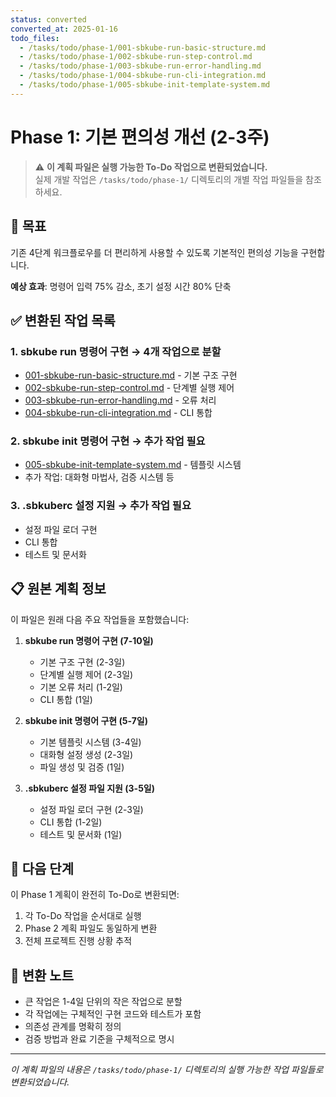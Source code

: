 ```yaml
---
status: converted
converted_at: 2025-01-16
todo_files:
  - /tasks/todo/phase-1/001-sbkube-run-basic-structure.md
  - /tasks/todo/phase-1/002-sbkube-run-step-control.md
  - /tasks/todo/phase-1/003-sbkube-run-error-handling.md
  - /tasks/todo/phase-1/004-sbkube-run-cli-integration.md
  - /tasks/todo/phase-1/005-sbkube-init-template-system.md
---
```


# Phase 1: 기본 편의성 개선 (2-3주)

> ⚠️ **이 계획 파일은 실행 가능한 To-Do 작업으로 변환되었습니다.**  
> 실제 개발 작업은 `/tasks/todo/phase-1/` 디렉토리의 개별 작업 파일들을 참조하세요.

## 🎯 목표

기존 4단계 워크플로우를 더 편리하게 사용할 수 있도록 기본적인 편의성 기능을 구현합니다.

**예상 효과**: 명령어 입력 75% 감소, 초기 설정 시간 80% 단축

## ✅ 변환된 작업 목록

### 1. sbkube run 명령어 구현 → 4개 작업으로 분할
- [001-sbkube-run-basic-structure.md](../todo/phase-1/001-sbkube-run-basic-structure.md) - 기본 구조 구현
- [002-sbkube-run-step-control.md](../todo/phase-1/002-sbkube-run-step-control.md) - 단계별 실행 제어
- [003-sbkube-run-error-handling.md](../todo/phase-1/003-sbkube-run-error-handling.md) - 오류 처리
- [004-sbkube-run-cli-integration.md](../todo/phase-1/004-sbkube-run-cli-integration.md) - CLI 통합

### 2. sbkube init 명령어 구현 → 추가 작업 필요
- [005-sbkube-init-template-system.md](../todo/phase-1/005-sbkube-init-template-system.md) - 템플릿 시스템
- 추가 작업: 대화형 마법사, 검증 시스템 등

### 3. .sbkuberc 설정 지원 → 추가 작업 필요
- 설정 파일 로더 구현
- CLI 통합
- 테스트 및 문서화

## 📋 원본 계획 정보

이 파일은 원래 다음 주요 작업들을 포함했습니다:

1. **sbkube run 명령어 구현 (7-10일)**
   - 기본 구조 구현 (2-3일)
   - 단계별 실행 제어 (2-3일)
   - 기본 오류 처리 (1-2일)
   - CLI 통합 (1일)

2. **sbkube init 명령어 구현 (5-7일)**
   - 기본 템플릿 시스템 (3-4일)
   - 대화형 설정 생성 (2-3일)
   - 파일 생성 및 검증 (1일)

3. **.sbkuberc 설정 파일 지원 (3-5일)**
   - 설정 파일 로더 구현 (2-3일)
   - CLI 통합 (1-2일)
   - 테스트 및 문서화 (1일)

## 🔄 다음 단계

이 Phase 1 계획이 완전히 To-Do로 변환되면:
1. 각 To-Do 작업을 순서대로 실행
2. Phase 2 계획 파일도 동일하게 변환
3. 전체 프로젝트 진행 상황 추적

## 📝 변환 노트

- 큰 작업은 1-4일 단위의 작은 작업으로 분할
- 각 작업에는 구체적인 구현 코드와 테스트가 포함
- 의존성 관계를 명확히 정의
- 검증 방법과 완료 기준을 구체적으로 명시

---

*이 계획 파일의 내용은 `/tasks/todo/phase-1/` 디렉토리의 실행 가능한 작업 파일들로 변환되었습니다.*